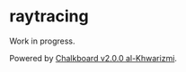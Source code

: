 # raytracing
Work in progress.

Powered by [Chalkboard v2.0.0 al-Khwarizmi](https://github.com/Zushah/Chalkboard).